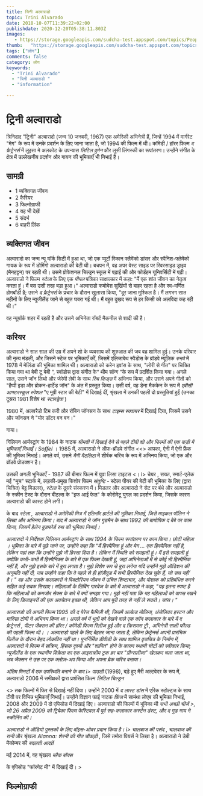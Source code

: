 ```yaml
---
title: त्रिनी अल्वाराडो 
topic: Trini Alvarado
date: 2018-10-07T11:39:22+02:00
publishdate: 2020-12-20T05:38:11.803Z
images: 
   - https://storage.googleapis.com/sudcha-test.appspot.com/topics/People/trini_alvarado/1.jpeg
thumb:   "https://storage.googleapis.com/sudcha-test.appspot.com/topics/People/trini_alvarado/thumb.jpeg"
tags: ["लोग"]
comments: false
category: लोग
keywords: 
  - "Trini Alvarado"
  - "त्रिनी अल्वाराडो "
  - "information"

---
```

<h1> ट्रिनी अल्वाराडो </h1> <p> </p> <p> त्रिनिदाद "ट्रिनी" अल्वारादो (जन्म 10 जनवरी, 1967) एक अमेरिकी अभिनेत्री हैं, जिन्हें 1994 में मार्गरेट "मेग" के रूप में उनके प्रदर्शन के लिए जाना जाता है, जो 1994 की फिल्म में थी। कॉमेडी / हॉरर फिल्म <i> द फ्रेट्रेनर्स </i> में लुइसा मे अलकोट के उपन्यास <i> लिटिल वुमेन </i> और लुसी लिंगस्की का रूपांतरण। उन्होंने संगीत के क्षेत्र में उल्लेखनीय प्रदर्शन और गायन की भूमिकाएँ भी निभाई हैं। </p> <h2> सामग्री </h2> <ul> <li> 1 व्यक्तिगत जीवन </li> <li> 2 कैरियर </li> <li> 3 फिल्मोग्राफी </li> <li> 4 यह भी देखें </li> <li> 5 संदर्भ </li> <li> 6 बाहरी लिंक </li> </ul> <h2> व्यक्तिगत जीवन </h2> <p > अल्वारादो का जन्म न्यू यॉर्क सिटी में हुआ था, जो एक प्यूर्टो रिकान फ्लैमेंको डांसर और स्पैनिश-फ्लेमेंको गायक के रूप में डोमिंगो अल्वाराडो की बेटी थी। बचपन में, वह अपर वेस्ट साइड पर रिवरसाइड ड्राइव (मैनहट्टन) पर रहती थी। उसने प्रोफेशनल चिल्ड्रन स्कूल में पढ़ाई की और फोर्डहम यूनिवर्सिटी में पढ़ी। अल्वाराडो ने फिल्म <i> स्टेला </i> के लिए एक <i> पीपल </i> पत्रिका साक्षात्कार में कहा: "मैं एक शांत जीवन का नेतृत्व करता हूं। मैं बस उसी तरह बड़ा हुआ।" अल्वाराडो कमोबेश सुर्खियों से बाहर रहता है और स्व-वर्णित होमबॉडी है; उसने <i> द फ्रेट्रेनर्स </i> के प्रचार के दौरान खुलासा किया, "दूर जाना मुश्किल है। मैं लगभग सात महीनों के लिए न्यूजीलैंड जाने से बहुत घबरा गई थी। मैं बहुत दुखद रूप से हर किसी को अलविदा कह रही थी।" </p> <p> वह न्यूयॉर्क शहर में रहती है और उसने अभिनेता रॉबर्ट मैकनील से शादी की है। </p> <h2> करियर </h2> <p> अल्वाराडो ने सात साल की उम्र में अपने शो के व्यवसाय की शुरुआत की जब वह शामिल हुई। उनके परिवार की नृत्य मंडली, और जिसने स्टेज पर भूमिकाएँ कीं, जिसमें एलिजाबेथ स्वैडोस के ब्रॉडवे म्यूज़िक <i> रुनवे </i> में 1978 में मेलिंडा की भूमिका शामिल थी। अल्वाराडो को करेन इवांस के साथ, "लोरी से गीत" पर चित्रित किया गया था बेबी टू बेबी ”, स्वॉडोस द्वारा संगीत के“ थीम सॉन्ग ”के रूप में प्रदर्शित किया गया। अगले साल, उसने जॉन लिथो और जेरेमी लेवी के साथ <i> रिच किड्स </i> में अभिनय किया, और उसने अपने गीतों को "हैप्पी इडा और ब्रोकन-हार्टेड जॉन" के अंत में प्रस्तुत किया। उसी वर्ष, वह डेना मैककेन के रूप में <i> एबीसी आफ्टरस्कूल स्पेशल </i> "ए मूवी स्टार की बेटी" में दिखाई दीं, श्रृंखला में उनकी पहली दो प्रस्तुतियां हुईं (उनका दूसरा 1981 विशेष था <i> स्टारड्रेक </i >) </p> <p> 1980 में, अलवरैडो टिम करी और रॉबिन जॉनसन के साथ <i> टाइम्स स्क्वायर </i> में दिखाई दिया, जिसमें उसने और जॉनसन ने "योर डॉटर वन वन।" </p> गाया। <p> गिलियन आर्मस्ट्रांग के 1984 के नाटक <i> श्रीमती में दिखाई देने से पहले टीवी शो और फिल्मों की एक कड़ी में भूमिकाएँ निभाईं। Soffel </i>। 1985 में, अल्वाराडो ने ऑफ-ब्रॉडवे संगीत <<> आपका, ऐनी </i> में ऐनी फ्रैंक की भूमिका निभाई। अगले वर्ष, उसने <i> मैगी मैटलिटा </i> में शीर्षक चरित्र के रूप में अभिनय किया, जो एक और ब्रॉडवे प्रोडक्शन है। </p> <p> उसकी अगली भूमिकाएँ - 1987 की बीमार फिल्म में युवा लिसा टाइटस <। i> चेयर </i>, सख्त, स्मार्ट-एलेक मई "मूच" स्टार्क में, लड़की-प्रमुख किशोर फिल्म <i> संतुष्टि </i> - स्टेला पीयर की बेटी की भूमिका के लिए (द्वारा चित्रित) बेट्ट मिडलर), <i> स्टेला </i> के दूसरे संस्करण में। मिडलर और अल्वारादो ने सेट पर बंधे और अल्वाराडो के स्क्रीन टेस्ट के दौरान बीटल्स के "इफ आई फेल" के कोरोमेटू युगल का प्रदर्शन किया, जिसके कारण अल्वाराडो की कास्ट होने लगी। </p> <p> के बाद <i> स्टेला </i। >, अल्वाराडो ने <i> अमेरिकी मित्र </i> में एलिनॉर हार्टले की भूमिका निभाई, जिसे माइकल पॉलिन ने लिखा और अभिनय किया। बाद में अल्वाराडो ने जॉन गुडमैन के साथ 1992 की बायोपिक <i> द बेबे </i> पर काम किया, जिसमें हेलेन वुडफोर्ड रुथ की भूमिका निभाई। </p> <p> अल्वारादो ने निर्देशक गिलियन आर्मस्ट्रांग के साथ 1994 के फिल्म रूपांतरण <i> पर काम किया। छोटी महिला </i>। भूमिका के बारे में पूछे जाने पर, उन्होंने कहा कि "मैं हिस्पैनिक हूं और मेग ... एक हिस्पैनिक नहीं है, लेकिन यहां तक ​​कि उन्होंने मुझे भी हिस्सा दिया है। लेकिन मैं स्थिति को समझती हूं। मैं इसे समझती हूं क्योंकि कभी-कभी मैं हिस्पैनिक्स के बारे में एक फिल्म देखती हूं, जहां अभिनेताओं में से कोई भी हिस्पैनिक नहीं है, और मुझे इसके बारे में बुरा लगता है। मुझे विशेष रूप से बुरा लगेगा यदि उन्होंने मुझे ऑडिशन की अनुमति नहीं दी, जब उन्होंने कहा कि वे पहले से ही हॉलीवुड में सभी हिस्पैनिक देख चुके हैं, जो सच नहीं है। " वह और उसके कलाकारों ने विक्टोरियन जीवन में उचित शिष्टाचार, और पोशाक को प्रतिबंधित करने सहित कई सबक सिखाए। महिलाओं के लिंबिंग गारबेज के बारे में अल्वाराडो ने कहा, "यह इतना स्पष्ट है कि महिलाओं को कमजोर सेक्स के बारे में क्यों समझा गया। मुझे नहीं पता कि यह महिलाओं को वापस रखने के लिए डिजाइनरों की एक अवचेतन इच्छा थी, लेकिन आप पूरी तरह से नहीं ले सकते। सांस। "</p> <p> अल्वाराडो की अगली फिल्म 1995 की <i> द पेरेज फैमिली </i> थी, जिसमें अल्फ्रेड मोलिना, अंजेलिका हस्टन और मारिसा टोमी ने अभिनय किया था। अगले वर्ष में भूतों को देखने वाले एक कॉन कलाकार के बारे में <i> द फ्रेट्रेनर्स </i>, पीटर जैक्सन की हॉरर / कॉमेडी फिल्म रिलीज हुई और <i> द क्रिसमस ट्री </i>, अभिनेत्री साक्षी फील्ड की पहली फिल्म थी। । अल्वाराडो पहले के लिए बेहतर जाना जाता है, लेकिन <i> फ्रेट्रेनर्स </i> अपनी प्रारंभिक रिलीज के दौरान बेहद लोकप्रिय नहीं था। पुनर्निर्मित डीवीडी के साथ शामिल वृत्तचित्र के निर्माण में, अल्वारादो ने फिल्म में सक्रिय, हिंसक दृश्यों और "शापित" होने के कारण स्थायी चोटों को स्वीकार किया; न्यूजीलैंड के एक स्थानीय विक्रेता का एक आइसक्रीम ट्रक हर बार "ग्रीन्सलीव्स" खेलकर चला जाता था, जब जैक्सन ने उस पर एक क्लोज़-अप किया और अपना ब्रेक चरित्र बनाया। </p> <p> अंतिम मिनटों में एक उपस्थिति बनाने के बाद i> पाउली </i> (1998), बड़े हुए मैरी अल्टवेदर के रूप में, अल्वाराडो 2006 में समीक्षकों द्वारा प्रशंसित फिल्म <i> लिटिल चिल्ड्रन </i> </p> <> तक फिल्मों में फिर से दिखाई नहीं दिया। उन्होंने 2000 में <i> द लास्ट डांस </i> में एरिक स्टोल्ट्ज के साथ टीवी पर विभिन्न भूमिकाएँ निभाईं। उन्होंने विज्ञान फाई नाटक <i> फ्रिंज </i> में सामंथा लोएब की भूमिका निभाई, 2008 और 2009 में दो एपिसोड में दिखाई दिए। अल्वाराडो की फिल्मों में भूमिका थी <i> सभी अच्छी चीजें </>>, जो 26 अप्रैल 2009 को ट्रिबेका फिल्म फेस्टिवल में पूर्व सह-कलाकार कर्स्टन डंस्ट, और <i> द गुड गाय </i> ने स्क्रीनिंग की। </p> <p> अल्वाराडो ने ऑडियो पुस्तकों के लिए वॉइस-ओवर प्रदान किया है। i> चालबाज की पसंद </i>, <i> चालबाज की रानी </i> और श्रृंखला <i> Alanna: शेरनी की गीत चौकड़ी </i>, जिसे तमोरा पियर्स ने लिखा है। अल्वाराडो ने डेबी मैकोम्बर की <i> बदलती आदतें </i> </p> <p> मई 2014 में, वह श्रृंखला <i> ब्लैक बॉक्स </i> </p> के एपिसोड "फॉरगेट मी" में दिखाई दी। > <h2> फिल्मोग्राफी </h2> 